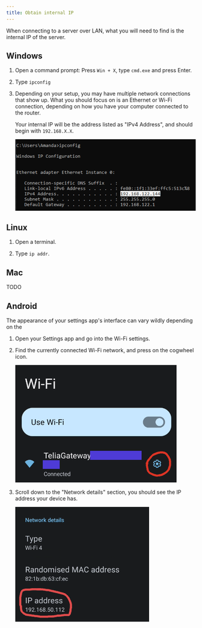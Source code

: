 ```yaml
---
title: Obtain internal IP
---
```


When connecting to a server over LAN, what you will need to find is the internal IP of the server.

## Windows
1. Open a command prompt: Press `Win + X`, type `cmd.exe` and press Enter.

2. Type `ipconfig`

3. Depending on your setup, you may have multiple network connections that show up. What you should focus on is an Ethernet or Wi-Fi connection, depending on how you have your computer connected to the router.

	Your internal IP will be the address listed as "IPv4 Address", and should begin with `192.168.X.X`.

	![](imgs/obtain-internal-ip/windows_1.webp)

## Linux
1. Open a terminal.

2. Type `ip addr`.

## Mac
TODO

## Android
The appearance of your settings app's interface can vary wildly depending on the

1. Open your Settings app and go into the Wi-Fi settings.

2. Find the currently connected Wi-Fi network, and press on the cogwheel icon.

	![](imgs/obtain-internal-ip/android_1.webp)

3. Scroll down to the "Network details" section, you should see the IP address your device has.

	![](imgs/obtain-internal-ip/android_2.webp)
